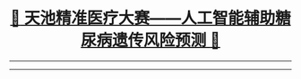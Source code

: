 [<h1 align = "center">:rocket: 天池精准医疗大赛——人工智能辅助糖尿病遗传风险预测 :facepunch:</h1>][1]

---
















---
[1]: https://tianchi.aliyun.com/competition/introduction.htm?spm=5176.100066.0.0.373c8ffa1BDBzh&raceId=231638
